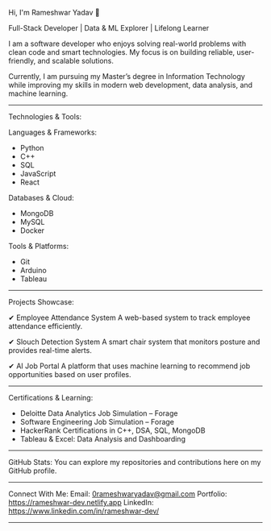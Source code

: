 Hi, I'm Rameshwar Yadav 👋

Full-Stack Developer | Data & ML Explorer | Lifelong Learner

I am a software developer who enjoys solving real-world problems with clean code and smart technologies. My focus is on building reliable, user-friendly, and scalable solutions.

Currently, I am pursuing my Master’s degree in Information Technology while improving my skills in modern web development, data analysis, and machine learning.

---

Technologies & Tools:

Languages & Frameworks:
- Python
- C++
- SQL
- JavaScript
- React

Databases & Cloud:
- MongoDB
- MySQL
- Docker

Tools & Platforms:
- Git
- Arduino
- Tableau

---

Projects Showcase:

✔ Employee Attendance System
A web-based system to track employee attendance efficiently.

✔ Slouch Detection System
A smart chair system that monitors posture and provides real-time alerts.

✔ AI Job Portal
A platform that uses machine learning to recommend job opportunities based on user profiles.

---

Certifications & Learning:
- Deloitte Data Analytics Job Simulation – Forage
- Software Engineering Job Simulation – Forage
- HackerRank Certifications in C++, DSA, SQL, MongoDB
- Tableau & Excel: Data Analysis and Dashboarding

---

GitHub Stats:
You can explore my repositories and contributions here on my GitHub profile.

---

Connect With Me:
Email: 0rameshwaryadav@gmail.com
Portfolio: https://rameshwar-dev.netlify.app
LinkedIn: https://www.linkedin.com/in/rameshwar-dev/

---



